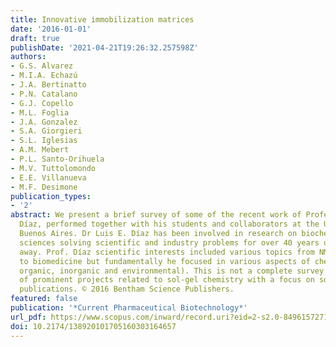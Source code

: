 ```yaml
---
title: Innovative immobilization matrices
date: '2016-01-01'
draft: true
publishDate: '2021-04-21T19:26:32.257598Z'
authors:
- G.S. Alvarez
- M.I.A. Echazú
- J.A. Bertinatto
- P.N. Catalano
- G.J. Copello
- M.L. Foglia
- J.A. Gonzalez
- S.A. Giorgieri
- S.L. Iglesias
- A.M. Mebert
- P.L. Santo-Orihuela
- M.V. Tuttolomondo
- E.E. Villanueva
- M.F. Desimone
publication_types:
- '2'
abstract: We present a brief survey of some of the recent work of Professor Luis E.
  Díaz, performed together with his students and collaborators at the University of
  Buenos Aires. Dr Luis E. Díaz has been involved in research on biochemical and pharmaceutical
  sciences solving scientific and industry problems for over 40 years until he passed
  away. Prof. Díaz scientific interests included various topics from NMR spectroscopy
  to biomedicine but fundamentally he focused in various aspects of chemistry (analytical,
  organic, inorganic and environmental). This is not a complete survey but a sampling
  of prominent projects related to sol-gel chemistry with a focus on some of his recent
  publications. © 2016 Bentham Science Publishers.
featured: false
publication: '*Current Pharmaceutical Biotechnology*'
url_pdf: https://www.scopus.com/inward/record.uri?eid=2-s2.0-84961572718&doi=10.2174%2f138920101705160303164657&partnerID=40&md5=08ae6e2bdf67cce5eddc2a38ee358b78
doi: 10.2174/138920101705160303164657
---
```



